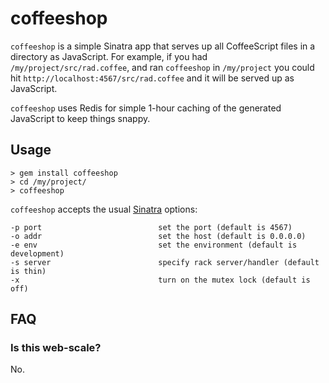 # coffeeshop

`coffeeshop` is a simple Sinatra app that serves up all CoffeeScript files in a directory as JavaScript. For example, if you had `/my/project/src/rad.coffee`, and ran `coffeeshop` in `/my/project` you could hit `http://localhost:4567/src/rad.coffee` and it will be served up as JavaScript.

`coffeeshop` uses Redis for simple 1-hour caching of the generated JavaScript to keep things snappy.

## Usage

    > gem install coffeeshop
    > cd /my/project/
    > coffeeshop

`coffeeshop` accepts the usual [Sinatra][sinatra] options:

    -p port                          set the port (default is 4567)
    -o addr                          set the host (default is 0.0.0.0)
    -e env                           set the environment (default is development)
    -s server                        specify rack server/handler (default is thin)
    -x                               turn on the mutex lock (default is off)

  [sinatra]: http://www.sinatrarb.com/

## FAQ

### Is this web-scale?

No.
